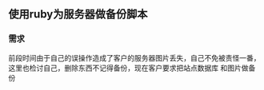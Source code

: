 ## 使用ruby为服务器做备份脚本

### 需求

前段时间由于自己的误操作造成了客户的服务器图片丢失，自己不免被责怪一番，这里也检讨自己，删除东西不记得备份，现在客户要求把站点数据库
和图片做备份
